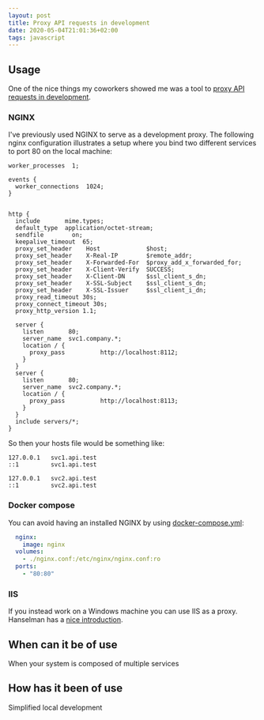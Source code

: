 ```yaml
---
layout: post
title: Proxy API requests in development
date: 2020-05-04T21:01:36+02:00
tags: javascript
---
```


## Usage

One of the nice things my coworkers showed me was a tool to [proxy API requests in development](https://create-react-app.dev/docs/proxying-api-requests-in-development/).

### NGINX

I've previously used NGINX to serve as a development proxy. The following nginx configuration illustrates a setup where you bind two different services to port 80 on the local machine:

```config
worker_processes  1;

events {
  worker_connections  1024;
}


http {
  include       mime.types;
  default_type  application/octet-stream;
  sendfile        on;
  keepalive_timeout  65;
  proxy_set_header    Host             $host;
  proxy_set_header    X-Real-IP        $remote_addr;
  proxy_set_header    X-Forwarded-For  $proxy_add_x_forwarded_for;
  proxy_set_header    X-Client-Verify  SUCCESS;
  proxy_set_header    X-Client-DN      $ssl_client_s_dn;
  proxy_set_header    X-SSL-Subject    $ssl_client_s_dn;
  proxy_set_header    X-SSL-Issuer     $ssl_client_i_dn;
  proxy_read_timeout 30s;
  proxy_connect_timeout 30s;
  proxy_http_version 1.1;
  
  server {
    listen       80;
    server_name  svc1.company.*;
    location / {
      proxy_pass          http://localhost:8112;
    }
  }
  server {
    listen       80;
    server_name  svc2.company.*;
    location / {
      proxy_pass          http://localhost:8113;
    }
  }
  include servers/*;
}

```

So then your hosts file would be something like:

```config
127.0.0.1	svc1.api.test
::1         svc1.api.test

127.0.0.1	svc2.api.test
::1         svc2.api.test
```

### Docker compose

You can avoid having an installed NGINX by using [docker-compose.yml](https://docs.docker.com/compose/compose-file/):

```yaml
  nginx:
    image: nginx
  volumes:
    - ./nginx.conf:/etc/nginx/nginx.conf:ro
  ports:
    - "80:80"
```

### IIS

If you instead work on a Windows machine you can use IIS as a proxy. Hanselman has a [nice introduction](https://www.hanselman.com/blog/ASPNETMVCAndTheNewIIS7RewriteModule.aspx).

## When can it be of use

When your system is composed of multiple services

## How has it been of use

Simplified local development

